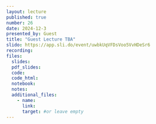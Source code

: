 ```yaml
---
layout: lecture
published: true
number: 26
date: 2024-12-3
presented_by: Guest
title: "Guest Lecture TBA"
slido: https://app.sli.do/event/uwbkUqVFDsVoo5VvHDeSr6
recording:
files:
  slides:
  pdf_slides:
  code:
  code_html:
  notebook:
  notes:
  additional_files:
    - name:
      link:
      target: #or leave empty
---
```

